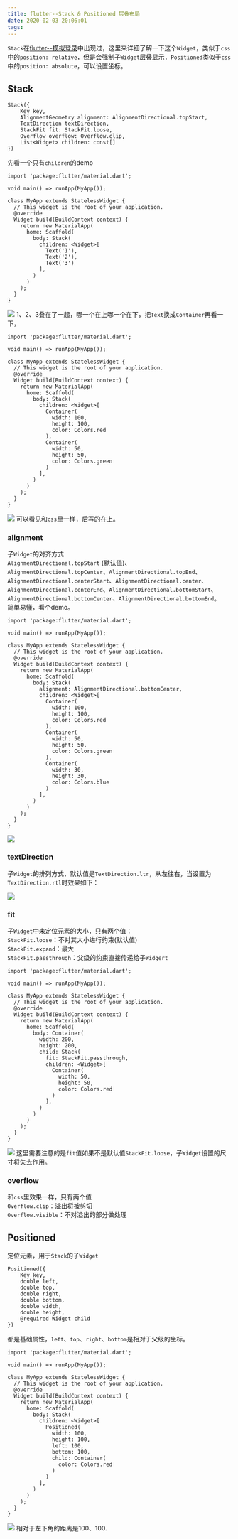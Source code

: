 ```yaml
---
title: flutter--Stack & Positioned 层叠布局
date: 2020-02-03 20:06:01
tags:
---
```

`Stack`在[flutter--模拟登录](/post/flutterDemoMockLogin)中出现过，这里来详细了解一下这个`Widget`，类似于`css`中的`position: relative`，但是会强制子`Widget`层叠显示，`Positioned`类似于`css`中的`position: absolute`，可以设置坐标。
<!--more-->
## Stack
```
Stack({
    Key key,
    AlignmentGeometry alignment: AlignmentDirectional.topStart,
    TextDirection textDirection,
    StackFit fit: StackFit.loose,
    Overflow overflow: Overflow.clip,
    List<Widget> children: const[]
})
```
先看一个只有`children`的demo
```
import 'package:flutter/material.dart';

void main() => runApp(MyApp());

class MyApp extends StatelessWidget {
  // This widget is the root of your application.
  @override
  Widget build(BuildContext context) {
    return new MaterialApp(
      home: Scaffold(
        body: Stack(
          children: <Widget>[
            Text('1'),
            Text('2'),
            Text('3')
          ],
        )
      )
    );
  }
}
```

![](1.png)
1、2、3叠在了一起，哪一个在上哪一个在下，把`Text`换成`Container`再看一下，
```
import 'package:flutter/material.dart';

void main() => runApp(MyApp());

class MyApp extends StatelessWidget {
  // This widget is the root of your application.
  @override
  Widget build(BuildContext context) {
    return new MaterialApp(
      home: Scaffold(
        body: Stack(
          children: <Widget>[
            Container(
              width: 100,
              height: 100,
              color: Colors.red
            ),
            Container(
              width: 50,
              height: 50,
              color: Colors.green
            )
          ],
        )
      )
    );
  }
}
```

![](2.png)
可以看见和`css`里一样，后写的在上。  
### alignment
子`Widget`的对齐方式  
`AlignmentDirectional.topStart` (默认值)、`AlignmentDirectional.topCenter`、`AlignmentDirectional.topEnd`、`AlignmentDirectional.centerStart`、`AlignmentDirectional.center`、`AlignmentDirectional.centerEnd`、`AlignmentDirectional.bottomStart`、`AlignmentDirectional.bottomCenter`、`AlignmentDirectional.bottomEnd`。  
简单易懂，看个demo。
```
import 'package:flutter/material.dart';

void main() => runApp(MyApp());

class MyApp extends StatelessWidget {
  // This widget is the root of your application.
  @override
  Widget build(BuildContext context) {
    return new MaterialApp(
      home: Scaffold(
        body: Stack(
          alignment: AlignmentDirectional.bottomCenter,
          children: <Widget>[
            Container(
              width: 100,
              height: 100,
              color: Colors.red
            ),
            Container(
              width: 50,
              height: 50,
              color: Colors.green
            ),
            Container(
              width: 30,
              height: 30,
              color: Colors.blue
            )
          ],
        )
      )
    );
  }
}
```

![](3.png)
### textDirection
子`Widget`的排列方式，默认值是`TextDirection.ltr`，从左往右，当设置为`TextDirection.rtl`时效果如下：

![](4.png)
### fit
子`Widget`中未定位元素的大小，只有两个值：  
`StackFit.loose`：不对其大小进行约束(默认值)  
`StackFit.expand`：最大  
`StackFit.passthrough`：父级的约束直接传递给子`Widgert`
```
import 'package:flutter/material.dart';

void main() => runApp(MyApp());

class MyApp extends StatelessWidget {
  // This widget is the root of your application.
  @override
  Widget build(BuildContext context) {
    return new MaterialApp(
      home: Scaffold(
        body: Container(
          width: 200,
          height: 200,
          child: Stack(
            fit: StackFit.passthrough,
            children: <Widget>[
              Container(
                width: 50,
                height: 50,
                color: Colors.red
              )
            ],
          )
        )
      )
    );
  }
}
```

![](5.png)
这里需要注意的是`fit`值如果不是默认值`StackFit.loose`，子`Widget`设置的尺寸将失去作用。
### overflow
和`css`里效果一样，只有两个值  
`Overflow.clip`：溢出将被剪切  
`Overflow.visible`：不对溢出的部分做处理
## Positioned
定位元素，用于`Stack`的子`Widget`
```
Positioned({
    Key key,
    double left,
    double top,
    double right,
    double bottom,
    double width,
    double height,
    @required Widget child
})
```
都是基础属性，`left`、`top`、`right`、`bottom`是相对于父级的坐标。
```
import 'package:flutter/material.dart';

void main() => runApp(MyApp());

class MyApp extends StatelessWidget {
  // This widget is the root of your application.
  @override
  Widget build(BuildContext context) {
    return new MaterialApp(
      home: Scaffold(
        body: Stack(
          children: <Widget>[
            Positioned(
              width: 100,
              height: 100,
              left: 100,
              bottom: 100,
              child: Container(
                color: Colors.red
              )
            )
          ],
        )
      )
    );
  }
}
```

![](6.png)
相对于左下角的距离是100、100.
